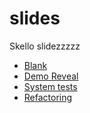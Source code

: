 # slides
Skello slidezzzzz

- [Blank](/blank)
- [Demo Reveal](/demo)
- [System tests](/01-system-tests)
- [Refactoring](/02-refactoring)
